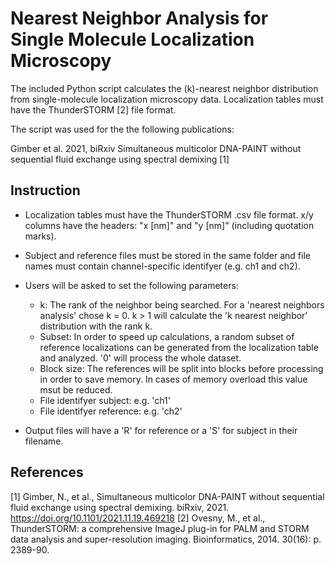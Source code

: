 Nearest Neighbor Analysis for Single Molecule Localization Microscopy
==========

The included Python script calculates the (k)-nearest neighbor distribution from single-molecule localization microscopy data.
Localization tables must have the ThunderSTORM [2] file format.

The script was used for the the following publications:

Gimber et al. 2021, biRxiv Simultaneous multicolor DNA-PAINT without sequential fluid exchange using spectral demixing [1]


Instruction
-------

- Localization tables must have the ThunderSTORM .csv file format. x/y columns have the headers: "x [nm]" and "y [nm]" (including quotation marks).
- Subject and reference files must be stored in the same folder and file names must contain channel-specific identifyer (e.g. ch1 and ch2).
- Users will be asked to set the following parameters:
    - k: The rank of the neighbor being searched. For a 'nearest neighbors analysis' chose k = 0. k > 1 will calculate the 'k nearest neighbor' distribution with the rank k.
    - Subset: In order to speed up calculations, a random subset of reference localizations can be generated from the localization table and analyzed. '0' will process the whole dataset.
    - Block size: The references will be split into blocks before processing in order to save memory. In cases of memory overload this value msut be reduced.
    - File identifyer subject: e.g. 'ch1'
    - File identifyer reference: e.g. 'ch2'
  
- Output files will have a 'R' for reference or a 'S' for subject in their filename.


References
-------
[1] Gimber, N., et al., Simultaneous multicolor DNA-PAINT without sequential fluid exchange using spectral demixing. biRxiv, 2021. https://doi.org/10.1101/2021.11.19.469218 
[2] Ovesny, M., et al., ThunderSTORM: a comprehensive ImageJ plug-in for PALM and STORM data analysis and super-resolution imaging. Bioinformatics, 2014. 30(16): p. 2389-90. 
